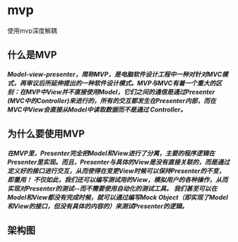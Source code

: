 # mvp
使用mvp深度解耦

## 什么是MVP

##### Model-view-presenter，简称MVP，是电脑软件设计工程中一种对针对MVC模式，再审议后所延伸提出的一种软件设计模式。MVP与MVC有着一个重大的区别：在MVP中View并不直接使用Model，它们之间的通信是通过Presenter (MVC中的Controller)来进行的，所有的交互都发生在Presenter内部，而在MVC中View会直接从Model中读取数据而不是通过 Controller。

## 为什么要使用MVP
##### 在MVP里，Presenter完全把Model和View进行了分离，主要的程序逻辑在Presenter里实现。而且，Presenter与具体的View是没有直接关联的，而是通过定义好的接口进行交互，从而使得在变更View时候可以保持Presenter的不变，即重用！ 不仅如此，我们还可以编写测试用的View，模拟用户的各种操作，从而实现对Presenter的测试--而不需要使用自动化的测试工具。 我们甚至可以在Model和View都没有完成时候，就可以通过编写Mock Object（即实现了Model和View的接口，但没有具体的内容的）来测试Presenter的逻辑。 

## 架构图
